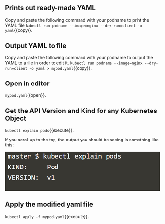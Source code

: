 ## Prints out ready-made YAML

Copy and paste the following command with your podname to print the YAML file   `kubectl run podname --image=nginx --dry-run=client -o yaml`{{copy}}.

## Output YAML to file

Copy and paste the following command with your podname to output the YAML to a file in order to edit it.  `kubectl run podname --image=nginx --dry-run=client -o yaml > mypod.yaml`{{copy}}.

## Open in editor

 `mypod.yaml`{{open}}.

 ## Get the API Version and Kind for any Kubernetes Object 

 `kubectl explain pods`{{execute}}.

 If you scroll up to the top, the output you should be seeing is something like this: 

![output](assets/explainpods.png)

## Apply the modified yaml file 

`kubectl apply -f mypod.yaml`{{execute}}.

